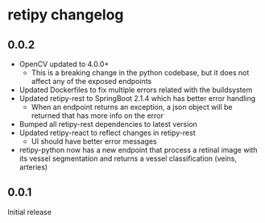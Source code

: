 # retipy changelog

## 0.0.2

- OpenCV updated to 4.0.0+
  - This is a breaking change in the python codebase, but it does not affect any of the exposed
    endpoints
- Updated Dockerfiles to fix multiple errors related with the buildsystem
- Updated retipy-rest to SpringBoot 2.1.4 which has better error handling
  - When an endpoint returns an exception, a json object will be returned that has more info on
    the error
- Bumped all retipy-rest dependencies to latest version
- Updated retipy-react to reflect changes in retipy-rest
  - UI should have better error messages
- retipy-python now has a new endpoint that process a retinal image with its vessel segmentation
  and returns a vessel classification (veins, arteries)
  
## 0.0.1

Initial release
